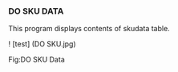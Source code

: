 ### DO SKU DATA

This program displays contents of skudata table.

! \[test\] \(DO SKU.jpg\)

Fig:DO SKU Data

